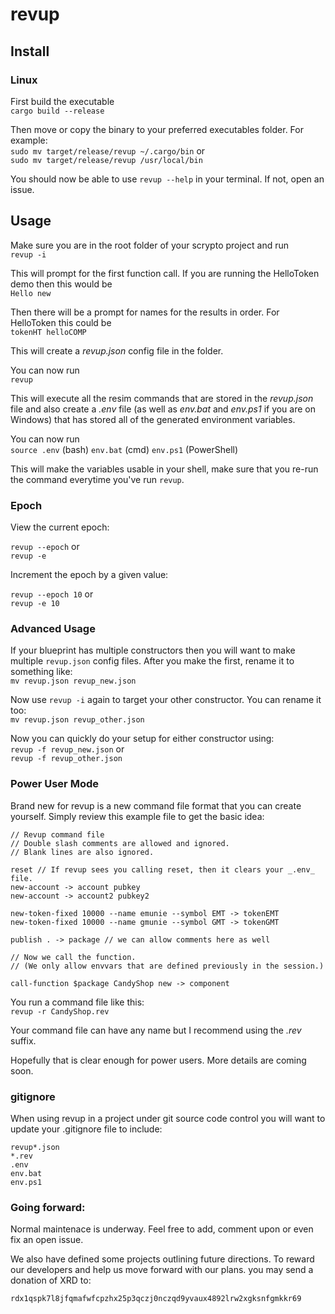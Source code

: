 # revup

## Install

### Linux

First build the executable\
`cargo build --release`

Then move or copy the binary to your preferred executables folder. For example:\
`sudo mv target/release/revup ~/.cargo/bin` or\
`sudo mv target/release/revup /usr/local/bin`

You should now be able to use `revup --help` in your terminal. If not, open an issue.

## Usage

Make sure you are in the root folder of your scrypto project and run\
`revup -i`

This will prompt for the first function call. If you are running the HelloToken demo then this would be\
`Hello new`

Then there will be a prompt for names for the results in order. For HelloToken this could be\
`tokenHT helloCOMP`

This will create a _revup.json_ config file in the folder.

You can now run\
`revup`

This will execute all the resim commands that are stored in the _revup.json_ file
and also create a _.env_ file (as well as _env.bat_ and _env.ps1_ if you are on Windows)
that has stored all of the generated environment variables.

You can now run\
`source .env` (bash)
`env.bat` (cmd)
`env.ps1` (PowerShell)

This will make the variables usable in your shell, make sure that you re-run
the command everytime you've run `revup`.

### Epoch

View the current epoch:

`revup --epoch` or\
`revup -e`

Increment the epoch by a given value:

`revup --epoch 10` or\
`revup -e 10`

### Advanced Usage

If your blueprint has multiple constructors then you will want to make multiple `revup.json` config files.
After you make the first, rename it to something like:\
`mv revup.json revup_new.json`

Now use `revup -i` again to target your other constructor. You can rename it too:\
`mv revup.json revup_other.json`

Now you can quickly do your setup for either constructor using:\
`revup -f revup_new.json` or\
`revup -f revup_other.json`

### Power User Mode

Brand new for revup is a new command file format that you can create yourself. Simply review this example file to get the basic idea:

```
// Revup command file
// Double slash comments are allowed and ignored.
// Blank lines are also ignored.

reset // If revup sees you calling reset, then it clears your _.env_ file.
new-account -> account pubkey
new-account -> account2 pubkey2

new-token-fixed 10000 --name emunie --symbol EMT -> tokenEMT
new-token-fixed 10000 --name gmunie --symbol GMT -> tokenGMT

publish . -> package // we can allow comments here as well

// Now we call the function.
// (We only allow envvars that are defined previously in the session.)

call-function $package CandyShop new -> component
```

You run a command file like this:\
`revup -r CandyShop.rev`

Your command file can have any name but I recommend using the _.rev_ suffix.

Hopefully that is clear enough for power users. More details are coming soon.

### gitignore

When using revup in a project under git source code control you will want to update your .gitignore file
to include:

```
revup*.json
*.rev
.env
env.bat
env.ps1
```

### Going forward:

Normal maintenace is underway. Feel free to add, comment upon or even fix an open issue.

We also have defined some projects outlining future directions. To reward our developers and
help us move forward with our plans. you may send a donation of XRD to:
```
rdx1qspk7l8jfqmafwfcpzhx25p3qczj0nczqd9yvaux4892lrw2xgksnfgmkkr69
```
